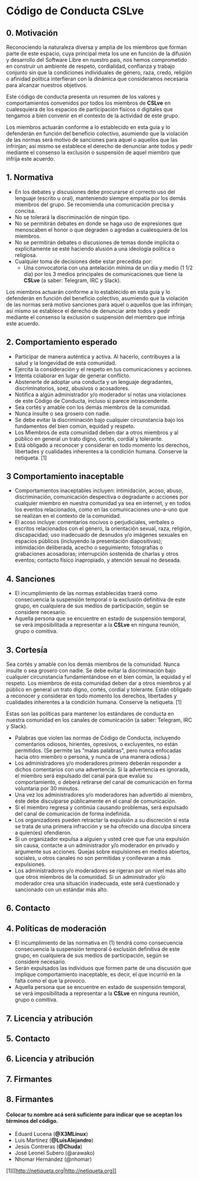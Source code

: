 # Código de Conducta CSLve

## 0. Motivación

Reconociendo la naturaleza diversa y amplia de los miembros que forman parte de
este espacio, cuya principal meta los une en función de la difusión y
desarrollo del Software Libre en nuestro país, nos hemos comprometido en
construir un ambiente de respeto, cordialidad, confianza y trabajo conjunto sin
que la condiciones individuales de género, raza, credo, religión o afinidad
política interfieran con la dinámica que consideramos necesaria para alcanzar
nuestros objetivos.

Este código de conducta presenta un resumen de los valores y comportamientos
convenidos por todos los miembros de **CSLve** en cualesquiera de los espacios
de participación físicos o digitales que tengamos a bien convenir en el
contexto de la actividad de este grupo.

Los miembros actuarán conforme a lo establecido en esta guía y lo defenderán en
función del beneficio colectivo, asumiendo que la violación de las normas será
motivo de sanciones para aquel o aquellos que las infrinjan; así mismo se
establece el derecho de denunciar ante todos y pedir mediante el consenso la
exclusión o suspensión de aquel miembro que infrija este acuerdo.

## 1. Normativa

* En los debates y discusiones debe procurarse el correcto uso del lenguaje
  (escrito u oral), manteniendo siempre empatía por los demás miembros del
  grupo. Se recomienda una comunicación precisa y concisa.
* No se tolerará la discriminación de ningún tipo.
* No se permitirán debates en donde se haga uso de expresiones que menoscaben
  el honor o que degraden o agredan a cualesquiera de los miembros.
* No se permitirán debates o discusiones de temas donde implícita o
  explícitamente se esté haciendo alusión a una ideología política o religiosa.
* Cualquier toma de decisiones debe estar precedida por:
    * Una convocatoria con una antelación mínima de un día y medio (1 1/2 día) por
      los 3 medios principales de comunicaciones que tiene la **CSLve** (a saber:
      Telegram, IRC y Slack).

Los miembros actuarán conforme a lo establecido en esta guía y lo defenderán en
función del beneficio colectivo, asumiendo que la violación de las normas será
motivo sanciones para aquel o aquellos que las infrinjan; así mismo se
establece el derecho de denunciar ante todos y pedir mediante el consenso la
exclusión o suspensión del miembro que infrinja este acuerdo.


## 2. Comportamiento esperado

* Participar de manera auténtica y activa. Al hacerlo, contribuyes a la salud y
  la longevidad de esta comunidad.
* Ejercita la consideración y el respeto en tus comunicaciones y acciones.
* Intenta colaborar en lugar de generar conflicto.
* Abstenerte de adoptar una conducta y un lenguaje degradantes,
  discriminatorios, soez, abusivos o acosadores.
* Notifica a algún administrador y/o moderador sí notas una violaciones de este
  Código de Conducta, incluso si parece intrascendente.
* Sea cortés y amable con los demás miembros de la comunidad.
* Nunca insulte o sea grosero con nadie.
* Se debe evitar la discriminación bajo cualquier circunstancia bajo los
  fundamentos del bien común, equidad y respeto. 
* Los Miembros de esta comunidad deben dar a otros miembros y al público en
  general un trato digno, cortés, cordial y tolerante. 
* Está obligado a reconocer y considerar en todo momento los derechos,
  libertades y cualidades inherentes a la condición humana. Conserve la
  netiqueta. [1]

## 3 Comportamiento inaceptable

* Comportamientos inaceptables incluyen: intimidación, acoso, abuso,
  discriminación, comunicación despectiva o degradante o acciones por cualquier
  miembro en nuestra comunidad ya sea en internet, y en todos los eventos
  relacionados, como en las comunicaciones uno-a-uno que se realizan en el
  contexto de la comunidad.
* El acoso incluye: comentarios nocivos o perjudiciales, verbales o escritos
  relacionados con el género, la orientación sexual, raza, religión,
  discapacidad; uso inadecuado de desnudos y/o imágenes sexuales en espacios
  públicos (incluyendo la presentación diapositivas); intimidación deliberada,
  acecho o seguimiento; fotografías o grabaciones acosadoras; interrupción
  sostenida de charlas y otros eventos; contacto físico inapropiado, y atención
  sexual no deseada.

## 4. Sanciones

* El incumplimiento de las normas establecidas traerá como consecuencia la
  suspensión temporal o la exclusión definitiva de este grupo, en cualquiera de
  sus medios de participación, según se considere necesario.
* Aquella persona que se encuentre en estado de suspensión temporal, se verá
  imposibilitada a representar a la **CSLve** en ninguna reunión, grupo o
  comitiva.

## 3. Cortesía

Sea cortés y amable con los demás miembros de la comunidad. Nunca insulte o sea
grosero con nadie. Se debe evitar la discriminación bajo cualquier
circunstancia fundamentándose en el bien común, la equidad y el respeto. Los
miembros de esta comunidad deben dar a otros miembros y al público en general
un trato digno, cortés, cordial y tolerante. Están obligado a reconocer y
considerar en todo momento los derechos, libertades y cualidades inherentes a
la condición humana. Conserve la netiqueta. [1]

Estas son las políticas para mantener los estándares de conducta en nuestra
comunidad en los canales de comunicación (a saber: Telegram, IRC y Slack).

* Palabras que violen las normas de Código de Conducta, incluyendo comentarios
  odiosos, hirientes, opresivos, o excluyentes, no están permitidos. (Se
  permite las "malas palabras", pero nunca enfocadas hacia otro miembro o
  persona, y nunca de una manera odiosa.)
* Los administradores y/o moderadores  primero deberán responder a dichos
  comentarios con una advertencia. Si la advertencia es ignorada, el miembro
  será expulsado del canal para que evalúe su comportamiento, o deberá
  retirarse del canal de comunicación en forma voluntaria por 30 minutos.
* Una vez los administradores y/o moderadores han advertido al miembro, éste
  debe disculparse públicamente en el canal de comunicación. 
* Si el miembro regresa y continúa causando problemas, será expulsado del canal
  de comunicación de forma indefinida.
* Los organizadores pueden retractar la expulsión a su discreción si esta se
  trata de una primera infracción y se ha ofrecido una disculpa sincera a
  quien(es) ofendieron.
* Si un organizador expulsa a alguien y usted cree que fue una expulsión sin
  causa, contacte a un administrador y/o moderador en privado y argumente sus
  acciones. Quejas sobre expulsiones en medios abiertos, sociales, u otros
  canales no son permitidas y conllevaran a más expulsiones.
* Los administradores y/o moderadores se rigeran por un nivel más alto que
  otros miembros de la comunidad. Si un administrador y/o moderador crea una
  situación inadecuada, este será cuestionado y sancionado con un estándar más
  alto.

## 6. Contacto 

## 4. Políticas de moderación

* El incumplimiento de las normativa en (1) tendrá como consecuencia
  consecuencia la suspensión temporal ó exclusión definitiva de este
  grupo, en cualquiera de sus medios de participación, según se considere
  necesario.
* Serán expulsados las individuos que formen parte de una discusión que
  implique comportamiento inaceptable, es decir, el que incurrió en la falta
  como el que la provoco.
* Aquella persona que se encuentre en estado de suspensión temporal, se verá
  imposibilitada a representar a la **CSLve** en ninguna reunión, grupo o
  comitiva.

## 7. Licencia y atribución

## 5. Contacto


## 6. Licencia y atribución


## 7. Firmantes

## 8. Firmantes

#### Colocar tu nombre acá será suficiente para indicar que se aceptan los términos del código.

- Eduard Lucena (**@X3MLinux**)
- Luis Martínez (**@LuisAlejandro**)
- Jesús Contreras (**@Chuda**)
- José Leonel Subero (@arawako)
- Nhomar Hernández (@nhomar)

[1][[http://netiqueta.org|http://netiqueta.org]]
